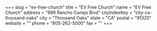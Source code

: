 +++
slug = "ev-free-church"
title = "EV Free Church"
name = "EV Free Church"
address = "999 Rancho Canejo Blvd"
cityIndexKey = "city-ca-thousand-oaks"
city = "Thousand Oaks"
state = "CA"
postal = "91320"
website = ""
phone = "805-262-5000"
fax = ""
+++
